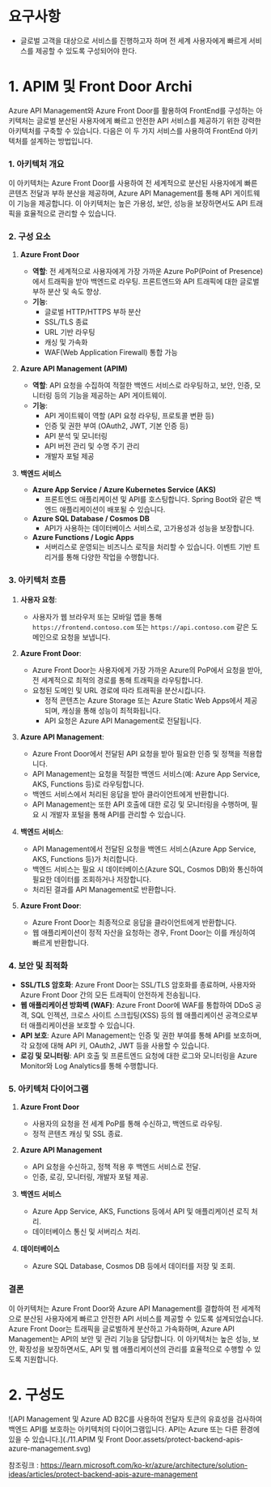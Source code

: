 

# 요구사항

* 글로벌 고객을 대상으로 서비스를 진행하고자 하며 전 세계 사용자에게 빠르게 서비스를 제공할 수 있도록 구성되어야 한다.









# 1. APIM 및 Front Door Archi



Azure API Management와 Azure Front Door를 활용하여 FrontEnd를 구성하는 아키텍처는 글로벌 분산된 사용자에게 빠르고 안전한 API 서비스를 제공하기 위한 강력한 아키텍처를 구축할 수 있습니다. 다음은 이 두 가지 서비스를 사용하여 FrontEnd 아키텍처를 설계하는 방법입니다.

### 1. **아키텍처 개요**

이 아키텍처는 Azure Front Door를 사용하여 전 세계적으로 분산된 사용자에게 빠른 콘텐츠 전달과 부하 분산을 제공하며, Azure API Management를 통해 API 게이트웨이 기능을 제공합니다. 이 아키텍처는 높은 가용성, 보안, 성능을 보장하면서도 API 트래픽을 효율적으로 관리할 수 있습니다.

### 2. **구성 요소**

1. **Azure Front Door**
   - **역할**: 전 세계적으로 사용자에게 가장 가까운 Azure PoP(Point of Presence)에서 트래픽을 받아 백엔드로 라우팅. 프론트엔드와 API 트래픽에 대한 글로벌 부하 분산 및 속도 향상.
   - **기능**:
     - 글로벌 HTTP/HTTPS 부하 분산
     - SSL/TLS 종료
     - URL 기반 라우팅
     - 캐싱 및 가속화
     - WAF(Web Application Firewall) 통합 가능

2. **Azure API Management (APIM)**
   - **역할**: API 요청을 수집하여 적절한 백엔드 서비스로 라우팅하고, 보안, 인증, 모니터링 등의 기능을 제공하는 API 게이트웨이.
   - **기능**:
     - API 게이트웨이 역할 (API 요청 라우팅, 프로토콜 변환 등)
     - 인증 및 권한 부여 (OAuth2, JWT, 기본 인증 등)
     - API 분석 및 모니터링
     - API 버전 관리 및 수명 주기 관리
     - 개발자 포털 제공

3. **백엔드 서비스**
   - **Azure App Service / Azure Kubernetes Service (AKS)**
     - 프론트엔드 애플리케이션 및 API를 호스팅합니다. Spring Boot와 같은 백엔드 애플리케이션이 배포될 수 있습니다.
   - **Azure SQL Database / Cosmos DB**
     - API가 사용하는 데이터베이스 서비스로, 고가용성과 성능을 보장합니다.
   - **Azure Functions / Logic Apps**
     - 서버리스로 운영되는 비즈니스 로직을 처리할 수 있습니다. 이벤트 기반 트리거를 통해 다양한 작업을 수행합니다.

### 3. **아키텍처 흐름**

1. **사용자 요청**:
   - 사용자가 웹 브라우저 또는 모바일 앱을 통해 `https://frontend.contoso.com` 또는 `https://api.contoso.com` 같은 도메인으로 요청을 보냅니다.

2. **Azure Front Door**:
   - Azure Front Door는 사용자에게 가장 가까운 Azure의 PoP에서 요청을 받아, 전 세계적으로 최적의 경로를 통해 트래픽을 라우팅합니다.
   - 요청된 도메인 및 URL 경로에 따라 트래픽을 분산시킵니다.
     - 정적 콘텐츠는 Azure Storage 또는 Azure Static Web Apps에서 제공되며, 캐싱을 통해 성능이 최적화됩니다.
     - API 요청은 Azure API Management로 전달됩니다.

3. **Azure API Management**:
   - Azure Front Door에서 전달된 API 요청을 받아 필요한 인증 및 정책을 적용합니다.
   - API Management는 요청을 적절한 백엔드 서비스(예: Azure App Service, AKS, Functions 등)로 라우팅합니다.
   - 백엔드 서비스에서 처리된 응답을 받아 클라이언트에게 반환합니다.
   - API Management는 또한 API 호출에 대한 로깅 및 모니터링을 수행하며, 필요 시 개발자 포털을 통해 API를 관리할 수 있습니다.

4. **백엔드 서비스**:
   - API Management에서 전달된 요청을 백엔드 서비스(Azure App Service, AKS, Functions 등)가 처리합니다.
   - 백엔드 서비스는 필요 시 데이터베이스(Azure SQL, Cosmos DB)와 통신하여 필요한 데이터를 조회하거나 저장합니다.
   - 처리된 결과를 API Management로 반환합니다.

5. **Azure Front Door**:
   - Azure Front Door는 최종적으로 응답을 클라이언트에게 반환합니다.
   - 웹 애플리케이션이 정적 자산을 요청하는 경우, Front Door는 이를 캐싱하여 빠르게 반환합니다.

### 4. **보안 및 최적화**

- **SSL/TLS 암호화**: Azure Front Door는 SSL/TLS 암호화를 종료하며, 사용자와 Azure Front Door 간의 모든 트래픽이 안전하게 전송됩니다.
- **웹 애플리케이션 방화벽 (WAF)**: Azure Front Door에 WAF를 통합하여 DDoS 공격, SQL 인젝션, 크로스 사이트 스크립팅(XSS) 등의 웹 애플리케이션 공격으로부터 애플리케이션을 보호할 수 있습니다.
- **API 보호**: Azure API Management는 인증 및 권한 부여를 통해 API를 보호하며, 각 요청에 대해 API 키, OAuth2, JWT 등을 사용할 수 있습니다.
- **로깅 및 모니터링**: API 호출 및 프론트엔드 요청에 대한 로그와 모니터링을 Azure Monitor와 Log Analytics를 통해 수행합니다.

### 5. **아키텍처 다이어그램**

1. **Azure Front Door**
   - 사용자의 요청을 전 세계 PoP를 통해 수신하고, 백엔드로 라우팅.
   - 정적 콘텐츠 캐싱 및 SSL 종료.

2. **Azure API Management**
   - API 요청을 수신하고, 정책 적용 후 백엔드 서비스로 전달.
   - 인증, 로깅, 모니터링, 개발자 포털 제공.

3. **백엔드 서비스**
   - Azure App Service, AKS, Functions 등에서 API 및 애플리케이션 로직 처리.
   - 데이터베이스 통신 및 서버리스 처리.

4. **데이터베이스**
   - Azure SQL Database, Cosmos DB 등에서 데이터를 저장 및 조회.

### 결론

이 아키텍처는 Azure Front Door와 Azure API Management를 결합하여 전 세계적으로 분산된 사용자에게 빠르고 안전한 API 서비스를 제공할 수 있도록 설계되었습니다. Azure Front Door는 트래픽을 글로벌하게 분산하고 가속화하며, Azure API Management는 API의 보안 및 관리 기능을 담당합니다. 이 아키텍처는 높은 성능, 보안, 확장성을 보장하면서도, API 및 웹 애플리케이션의 관리를 효율적으로 수행할 수 있도록 지원합니다.



# 2. 구성도



![API Management 및 Azure AD B2C를 사용하여 전달자 토큰의 유효성을 검사하여 백엔드 API를 보호하는 아키텍처의 다이어그램입니다. API는 Azure 또는 다른 환경에 있을 수 있습니다.](./11.APIM 및 Front Door.assets/protect-backend-apis-azure-management.svg)

참조링크 : https://learn.microsoft.com/ko-kr/azure/architecture/solution-ideas/articles/protect-backend-apis-azure-management





